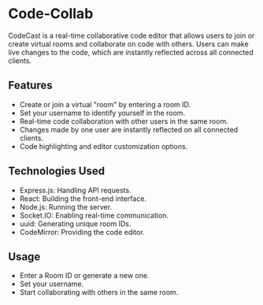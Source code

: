 # Code-Collab

CodeCast is a real-time collaborative code editor that allows users to join or create virtual rooms and collaborate on code with others. Users can make live changes to the code, which are instantly reflected across all connected clients.



## Features
- Create or join a virtual "room" by entering a room ID.
- Set your username to identify yourself in the room.
- Real-time code collaboration with other users in the same room.
- Changes made by one user are instantly reflected on all connected clients.
- Code highlighting and editor customization options.

## Technologies Used
- Express.js: Handling API requests.
- React: Building the front-end interface.
- Node.js: Running the server.
- Socket.IO: Enabling real-time communication.
- uuid: Generating unique room IDs.
- CodeMirror: Providing the code editor.
## Usage
- Enter a Room ID or generate a new one.
- Set your username.
- Start collaborating with others in the same room.
